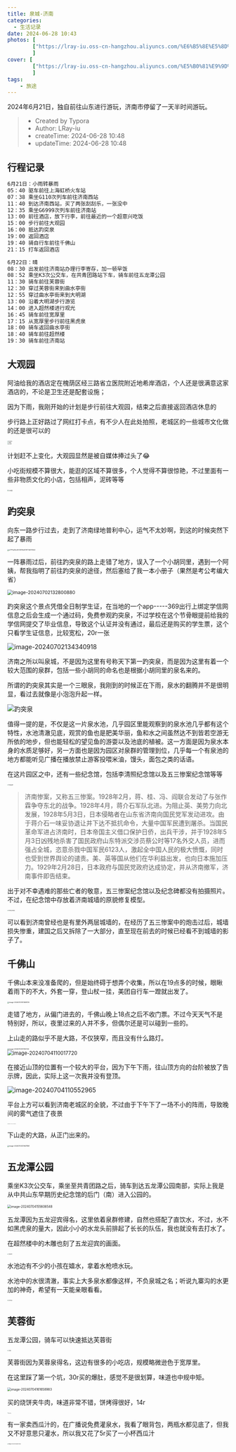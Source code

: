 ```yaml
---
title: 泉城-济南
categories:
  - 生活记录
date: 2024-06-28 10:43
photos: [
        ["https://lray-iu.oss-cn-hangzhou.aliyuncs.com/%E6%B5%8E%E5%8D%97/pic/photo.png"],
        ]
cover: [
        ["https://lray-iu.oss-cn-hangzhou.aliyuncs.com/%E5%B0%81%E9%9D%A2/jinan.png"],
        ]
tags:
    - 旅途
---
```


​	2024年6月21日，独自前往山东进行游玩，济南市停留了一天半时间游玩。

<!-- more -->

> * Created by Typora
> * Author: LRay-iu
> * createTime: 2024-06-28 10:48
> * updateTime: 2024-06-28 10:48

## 行程记录

```txt
6月21日：小雨转暴雨
05：40 驱车前往上海虹桥火车站
07：38 乘坐G110次列车前往济南西站
11：40 到达济南西站，买了两张刮刮乐，一张没中
12：35 乘坐G6999次列车前往济南站
13：00 前往酒店，放下行李，前往最近的一个超意兴吃饭
15：00 步行前往大观园
16：00 抵达趵突泉
19：00 返回酒店
19：40 骑自行车前往千佛山
21：15 打车返回酒店

6月22日：晴
08：30 出发前往济南站办理行李寄存，加一顿早饭
08：52 乘坐K3次公交车，在共青团路站下车，骑车前往五龙潭公园 
11：30 骑车前往芙蓉街
12：30 穿过芙蓉街来到曲水亭街
12：55 穿过曲水亭街来到大明湖
13：00 沿着大明湖步行游览
14：00 进入超然楼进行观光
16：45 骑车前往宽厚里
17：15 从宽厚里步行前往黑虎泉
18：00 骑车返回曲水亭街
18：40 骑车前往超然楼
19：30 骑车前往济南站

```

## 大观园

阿油给我的酒店定在槐荫区经三路省立医院附近地希岸酒店，个人还是很满意这家酒店的，不论是卫生还是配套设施；

因为下雨，我刚开始的计划是步行前往大观园，结束之后直接返回酒店休息的

步行路上正好路过了网红打卡点，有不少人在此处拍照，老城区的一些城市文化做的还是很可以的

<img src="jinan_travel/%E5%A4%B9%E5%BF%83%E8%83%A1%E5%90%8C.png" alt="夹心胡同" style="zoom:15%;" />

<br>

<img src="jinan_travel/%E6%B5%8E%E5%8D%97%E5%A2%99.png" alt="济南墙" style="zoom:15%;" />

<br>

<img src="jinan_travel/%E7%88%B1%E5%BF%83%E7%BA%A2%E7%81%AF.png" alt="爱心红灯" style="zoom:13.5%;" />

计划赶不上变化，大观园显然是被自媒体捧过头了😂

小吃街规模不算很大，能逛的区域不算很多，个人觉得不算很惊艳，不过里面有一些非物质文化的小店，包括相声，泥砖等等

<img src="jinan_travel/%E5%A4%A7%E8%A7%82%E5%9B%AD.png" alt="大观园" style="zoom:20%;" />

## 趵突泉

向东一路步行过去，走到了济南绿地普利中心，运气不太妙啊，到这的时候突然下起了暴雨

<img src="jinan_travel/e77f1a35c400301fb207671d1211242.png" alt="e77f1a35c400301fb207671d1211242" style="zoom:25%;" />

一阵暴雨过后，前往趵突泉的路上走错了地方，误入了一个小胡同里，遇到一个阿姨，帮我指明了前往趵突泉的途径，然后塞给了我一本小册子（果然是考公考编大省）

<img src="jinan_travel/image-20240702132800880.png" alt="image-20240702132800880" style="zoom: 75%;" />

趵突泉这个景点凭借全日制学生证，在当地的一个app-----369出行上绑定学信网信息之后会生成一个通过码，免费参观趵突泉，不过学校在这个节骨眼提前给我的学信网提交了毕业信息，导致这个认证并没有通过，最后还是购买的学生票，这个只看学生证信息，比较宽松，20r一张

![image-20240702134340918](jinan_travel/image-20240702134340918.png)

济南之所以叫泉城，不是因为这里有号称天下第一趵突泉，而是因为这里有着一个较大范围的泉群，包括一些小胡同的命名也是根据小胡同里的泉名来的。

所谓的趵突泉其实是一个三眼泉，我刚到的时候正在下雨，泉水的翻腾并不是很明显，看过去就像是小泡泡升起一样。

![趵突泉](jinan_travel/%E8%B6%B5%E7%AA%81%E6%B3%89.png)

值得一提的是，不仅是这一片泉水池，几乎园区里能观察到的泉水池几乎都有这个特性，水池清澈见底，观赏的鱼也是肥美华丽，鱼和水之间虽然达不到皆若空游无所依的地步，但也能轻松的望见鱼的游耍以及池底的植被。这一方面是因为泉水本身的水质足够好，另一方面也是因为园区对泉群的管理到位，几乎每一个有泉池的地方都能听见广播在播放禁止游客投喂米油，馒头，面包之类的话语。

在这片园区之中，还有一些纪念馆，包括李清照纪念馆以及五三惨案纪念馆等等

<img src="jinan_travel/%E6%9D%8E%E6%B8%85%E7%85%A7%E7%94%BB%E5%83%8F.png" alt="李清照画像" style="zoom:15%;" />

> 济南惨案，又称五三惨案。1928年2月，蒋、桂、冯、阎联合发动了与张作霖争夺东北的战争。1928年4月，蒋介石军队北进。为阻止英、美势力向北发展，1928年5月3日，日本侵略者在山东省济南向国民党军发动进攻。由于蒋介石一味妥协退让并下达不抵抗命令，大量中国军民遭到屠杀。当国民革命军进占济南时，日本帝国主义借口保护日侨，出兵干涉，并于1928年5月3日凶残地杀害了国民政府山东特派交涉员蔡公时等17名外交人员，进而强占全城，恣意杀戮中国军民6123人，激起全中国人民的极大愤慨，同时也受到世界舆论的谴责。美、英等国从他们在华利益出发，也向日本施加压力。1929年2月28日，日本政府与国民党政府达成协定，并从济南撤军，济南事件即告结束。

出于对不幸遇难的那些亡者的敬意，五三惨案纪念馆以及纪念碑都没有拍摄照片。不过，在纪念馆中存放着济南城墙的原貌修复模型。

<img src="jinan_travel/%E8%80%81%E6%B5%8E%E5%8D%97%E5%A4%8D%E5%8E%9F%E6%A8%A1%E5%9E%8B.png" alt="老济南复原模型" style="zoom: 15%;" />

可以看到济南曾经也是有里外两层城墙的，在经历了五三惨案中的炮击过后，城墙损失惨重，建国之后又拆除了一大部分，直至现在前去的时候已经看不到城墙的影子了。

## 千佛山

千佛山本来没准备爬的，但是始终碍于想弄个收集，所以在19点多的时候，眼瞅着雨下的不大，外套一穿，登山杖一挂，美团自行车一蹬就出发了。

<img src="jinan_travel/image-20240703101658725.png" alt="image-20240703101658725" style="zoom:25%;" />

走错了地方，从偏门进去的，千佛山晚上18点之后不收门票。不过今天天气不是特别好，所以，夜里过来的人并不多，但偶尔还是可以碰到一些的。

上山走的路似乎不是大路，不仅狭窄，而且没有什么路灯。

<img src="jinan_travel/image-20240704121142124.png" alt="image-20240704121142124" style="zoom:25%;" />

<br>

<img src="jinan_travel/image-20240704110017720.png" alt="image-20240704110017720" style="zoom: 80%;" />

在接近山顶的位置有一个较大的平台，因为下午下雨，往山顶方向的台阶被放了告示牌，因此，实际上这一次我并没有登顶。

![image-20240704110552965](jinan_travel/image-20240704110552965.png)

平台上方可以看到济南老城区的全貌，不过由于下午下了一场不小的阵雨，导致晚间的雾气遮住了夜景

<img src="jinan_travel/image-20240704110651807.png" alt="image-20240704110651807" style="zoom: 10%;" />

下山走的大路，从正门出来的。

<img src="jinan_travel/image-20240704121647858.png" alt="image-20240704121647858" style="zoom:25%;" />

## 五龙潭公园

乘坐K3次公交车，乘坐至共青团路之后，骑车到达五龙潭公园南部，实际上我是从中共山东早期历史纪念馆的后门（南）进入公园的。

<img src="jinan_travel/image-20240704155606548.png" alt="image-20240704155606548" style="zoom: 50%;" />

五龙潭因为五龙迎宾得名，这里依着泉群修建，自然也搭配了直饮水，不过，水不如黑虎泉的量大，因此小小的水龙头前排起了长长的队伍，我也就没有去打水了。

在超然楼中的木雕也刻了五龙迎宾的画面。

<img src="jinan_travel/%E4%BA%94%E9%BE%99%E8%BF%8E%E5%AE%BE.png" alt="五龙迎宾" style="zoom:15%;" />

水池边有不少的小孩在嬉水，拿着水枪喷水玩。

水池中的水很清澈，事实上大多泉水都像这样，不负泉城之名；听说九寨沟的水更加的神奇，希望有一天能亲眼看看。

<img src="jinan_travel/%E4%BA%94%E9%BE%99%E6%BD%AD%E5%85%AC%E5%9B%AD.png" alt="五龙潭公园" style="zoom:13%;" />

## 芙蓉街

五龙潭公园，骑车可以快速抵达芙蓉街

<img src="jinan_travel/%E8%8A%99%E8%93%89%E8%A1%97.png" alt="芙蓉街" style="zoom:15%;" />

芙蓉街因为芙蓉泉得名，这边有很多的小吃店，规模略微逊色于宽厚里。

在这里踩了第一个坑，30r买的爆肚，感觉不是很划算，味道也中规中矩。

<img src="jinan_travel/image-20240704161658983.png" alt="image-20240704161658983" style="zoom: 50%;" />

买的烧饼夹牛肉，味道非常不错，饼烤得很好，14r

<img src="jinan_travel/%E7%83%A7%E9%A5%BC%E5%A4%B9%E7%89%9B%E8%82%89.png" alt="烧饼夹牛肉" style="zoom:10%;" />

有一家卖西瓜汁的，在广播说免费灌泉水，我看了眼背包，两瓶水都见底了，但我又不好意思只灌水，所以我又花了5r买了一小杯西瓜汁

<img src="jinan_travel/image-20240704162422780.png" alt="image-20240704162422780" style="zoom:15%;" />
